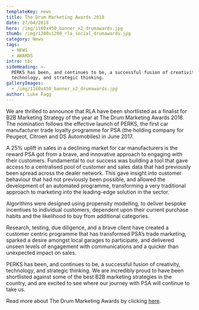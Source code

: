 ```yaml
---
templateKey: news
title: The Drum Marketing Awards 2018
date: 27/04/2018
hero: /img/1160x450_banner_x2_drumawards.jpg
thumb: /img/1200x1200_rla_social_drumawards.jpg
category: News
tags:
  - NEWS
  - AWARDS
intro: tbc
sideHeading: >-
  PERKS has been, and continues to be, a successful fusion of creativity,
  technology, and strategic thinking.
galleryImages:
  - /img/1160x450_banner_x2_drumawards.jpg
author: Luke Fagg
---
```

We are thrilled to announce that RLA have been shortlisted as a finalist for B2B Marketing Strategy of the year at The Drum Marketing Awards 2018. The nomination follows the effective launch of PERKS, the first car manufacturer trade loyalty programme for PSA (the holding company for Peugeot, Citroen and DS Automobiles) in June 2017.

A 25% uplift in sales in a declining market for car manufacturers is the reward PSA got from a brave, and innovative approach to engaging with their customers. Fundamental to our success was building a tool that gave access to a centralised pool of customer and sales data that had previously been spread across the dealer network. This gave insight into customer behaviour that had not previously been possible, and allowed the development of an automated programme, transforming a very traditional approach to marketing into the leading-edge solution in the sector.

Algorithms were designed using propensity modelling, to deliver bespoke incentives to individual customers, dependent upon their current purchase habits and the likelihood to buy from additional categories.

Research, testing, due diligence, and a brave client have created a customer centric programme that has transformed PSA’s trade marketing, sparked a desire amongst local garages to participate, and delivered unseen levels of engagement with communications and a quicker than unexpected impact on sales.

PERKS has been, and continues to be, a successful fusion of creativity, technology, and strategic thinking. We are incredibly proud to have been shortlisted against some of the best B2B marketing strategies in the country, and are excited to see where our journey with PSA will continue to take us.

Read more about The Drum Marketing Awards by clicking [here](http://www.thedrummarketingawards.com).
